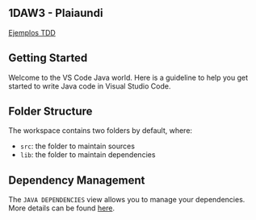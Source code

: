 ## 1DAW3 - Plaiaundi

[Ejemplos TDD](https://github.com/junit-team/junit5-samples/blob/r5.6.1/junit5-jupiter-starter-maven/src/test/java/com/example/project/CalculatorTests.java) 

## Getting Started

Welcome to the VS Code Java world. Here is a guideline to help you get started to write Java code in Visual Studio Code.

## Folder Structure

The workspace contains two folders by default, where:

- `src`: the folder to maintain sources
- `lib`: the folder to maintain dependencies

## Dependency Management

The `JAVA DEPENDENCIES` view allows you to manage your dependencies. More details can be found [here](https://github.com/microsoft/vscode-java-pack/blob/master/release-notes/v0.9.0.md#work-with-jar-files-directly).
